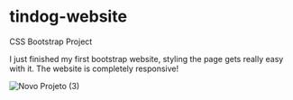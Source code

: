 # tindog-website
CSS Bootstrap Project

I just finished my first bootstrap website, styling the page gets really easy with it.
The website is completely responsive!


![Novo Projeto (3)](https://user-images.githubusercontent.com/94716119/214683178-c4be78da-0fcf-40fb-80f6-1a10cf58da54.png)
